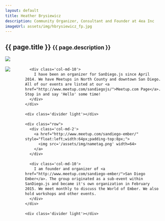 ```yaml
---
layout: default
title: Heather Brysiewicz
description: Community Organizer, Consultant and Founder at 4ea Inc
imageUrl: assets/img/hbrysiewicz_fp.jpg
---
```


<div class="row">
  <div class="col-md-12">
    <h2>
      {{ page.title }}
      <small>{{ page.description }}</small>
    </h2>
  </div>
</div>

<div class="divider"></div>

<div class="row post">
  <div class="col-md-3">
    <img src='{{ page.imageUrl }}' />
  </div>

  <div class="col-md-offset-1 col-md-8">
    <div class="row">
      <div class='col-md-2'>
        <a href="http://sandiegojs.org" style="float:left;width:64px;">
          <img src='/assets/img/sandiegojs_icon.ico' width=64>
        </a>
      </div>

      <div class='col-md-10'>
        I have been an organizer for SanDiego.js since April 2014. We have Meetups in North County and downtown San Diego. All of our events are listed at our <a href="http://www.meetup.com/sandiegojs/">Meetup.com Page</a>. Stop in and say 'Hello' some time!
      </div>
    </div>

    <div class='divider light'></div>

    <div class="row">
      <div class='col-md-2'>
        <a href="http://www.meetup.com/sandiego-ember/" style="float:left;width:64px;padding-top:8px;">
          <img src='/assets/img/nametag.png' width=64>
        </a>
      </div>

      <div class='col-md-10'>
        I am founder and organizer of <a href="http://www.meetup.com/sandiego-ember/">San Diego Ember</a>. The group originated as a sub-event within SanDiego.js and became it's own organization in February 2015. We meet monthly to discuss the World of Ember. We also hold workshops and other events.
      </div>
    </div>

    <div class='divider light'></div>
  </div>
</div>
